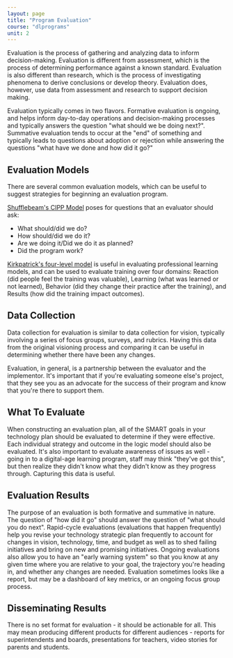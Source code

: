 ```yaml
---
layout: page
title: "Program Evaluation"
course: "dlprograms"
unit: 2
---
```

Evaluation is the process of gathering and analyzing data to inform decision-making. Evaluation is different from assessment, which is the process of determining performance against a known standard. Evaluation is also different than research, which is the process of investigating phenomena to derive conclusions or develop theory. Evaluation does, however, use data from assessment and research to support decision making.

Evaluation typically comes in two flavors. Formative evaluation is ongoing, and helps inform day-to-day operations and decision-making processes and typically answers the question "what should we be doing next?". Summative evaluation tends to occur at the "end" of something and typically leads to questions about adoption or rejection while answering the questions "what have we done and how did it go?"

## Evaluation Models
There are several common evaluation models, which can be useful to suggest strategies for beginning an evaluation program.

[Shufflebeam's CIPP Model][1] poses for questions that an evaluator should ask:
* What should/did we do?
* How should/did we do it?
* Are we doing it/Did we do it as planned?
* Did the program work?

[Kirkpatrick's four-level model][2] is useful in evaluating professional learning models, and can be used to evaluate training over four domains: Reaction (did people feel the training was valuable), Learning (what was learned or not learned), Behavior (did they change their practice after the training), and Results (how did the training impact outcomes).

## Data Collection
Data collection for evaluation is similar to data collection for vision, typically involving a series of focus groups, surveys, and rubrics. Having this data from the original visioning process and comparing it can be useful in determining whether there have been any changes. 

Evaluation, in general, is a partnership between the evaluator and the implementor. It's important that if you're evaluating someone else's project, that they see you as an advocate for the success of their program and know that you're there to support them.

## What To Evaluate
When constructing an evaluation plan, all of the SMART goals in your technology plan should be evaluated to determine if they were effective. Each individual strategy and outcome in the logic model should also be evaluated. It's also important to evaluate awareness of issues as well - going in to a digital-age learning program, staff may think "they've got this", but then realize they didn't know what they didn't know as they progress through. Capturing this data is useful.

## Evaluation Results
The purpose of an evaluation is both formative and summative in nature. The question of "how did it go" should answer the question of "what should you do next". Rapid-cycle evaluations (evaluations that happen frequently) help you revise your technology strategic plan frequently to account for changes in vision, technology, time, and budget as well as to shed failing initiatives and bring on new and promising initiatives. Ongoing evaluations also allow you to have an "early warning system" so that you know at any given time where you are relative to your goal, the trajectory you're heading in, and whether any changes are needed. Evaluation sometimes looks like a report, but may be a dashboard of key metrics, or an ongoing focus group process.

## Disseminating Results
There is no set format for evaluation - it should be actionable for all. This may mean producing different products for different audiences - reports for superintendents and boards, presentations for teachers, video stories for parents and students.

[1]:	https://en.wikipedia.org/wiki/CIPP_evaluation_model
[2]:	https://www.mindtools.com/pages/article/kirkpatrick.htm